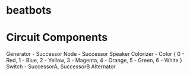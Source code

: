 beatbots
========


Circuit Components
========
Generator - Successor
Node - Successor
Speaker
Colorizer - Color { 0 - Red, 1 - Blue, 2 - Yellow, 3 - Magenta, 4 - Orange, 5 - Green, 6 - White }
Switch - SuccessorA, SuccessorB
Alternator



